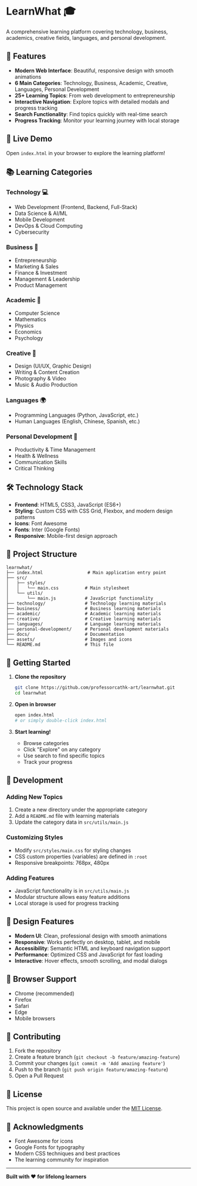 # LearnWhat 🎓

A comprehensive learning platform covering technology, business, academics, creative fields, languages, and personal development.

## 🌟 Features

- **Modern Web Interface**: Beautiful, responsive design with smooth animations
- **6 Main Categories**: Technology, Business, Academic, Creative, Languages, Personal Development
- **25+ Learning Topics**: From web development to entrepreneurship
- **Interactive Navigation**: Explore topics with detailed modals and progress tracking
- **Search Functionality**: Find topics quickly with real-time search
- **Progress Tracking**: Monitor your learning journey with local storage

## 🚀 Live Demo

Open `index.html` in your browser to explore the learning platform!

## 📚 Learning Categories

### Technology 💻
- Web Development (Frontend, Backend, Full-Stack)
- Data Science & AI/ML
- Mobile Development
- DevOps & Cloud Computing
- Cybersecurity

### Business 💼
- Entrepreneurship
- Marketing & Sales
- Finance & Investment
- Management & Leadership
- Product Management

### Academic 📖
- Computer Science
- Mathematics
- Physics
- Economics
- Psychology

### Creative 🎨
- Design (UI/UX, Graphic Design)
- Writing & Content Creation
- Photography & Video
- Music & Audio Production

### Languages 🌍
- Programming Languages (Python, JavaScript, etc.)
- Human Languages (English, Chinese, Spanish, etc.)

### Personal Development 🧠
- Productivity & Time Management
- Health & Wellness
- Communication Skills
- Critical Thinking

## 🛠️ Technology Stack

- **Frontend**: HTML5, CSS3, JavaScript (ES6+)
- **Styling**: Custom CSS with CSS Grid, Flexbox, and modern design patterns
- **Icons**: Font Awesome
- **Fonts**: Inter (Google Fonts)
- **Responsive**: Mobile-first design approach

## 📁 Project Structure

```
learnwhat/
├── index.html                 # Main application entry point
├── src/
│   ├── styles/
│   │   └── main.css          # Main stylesheet
│   └── utils/
│       └── main.js           # JavaScript functionality
├── technology/               # Technology learning materials
├── business/                 # Business learning materials
├── academic/                 # Academic learning materials
├── creative/                 # Creative learning materials
├── languages/                # Language learning materials
├── personal-development/     # Personal development materials
├── docs/                     # Documentation
├── assets/                   # Images and icons
└── README.md                 # This file
```

## 🎯 Getting Started

1. **Clone the repository**
   ```bash
   git clone https://github.com/professorcathk-art/learnwhat.git
   cd learnwhat
   ```

2. **Open in browser**
   ```bash
   open index.html
   # or simply double-click index.html
   ```

3. **Start learning!**
   - Browse categories
   - Click "Explore" on any category
   - Use search to find specific topics
   - Track your progress

## 🔧 Development

### Adding New Topics

1. Create a new directory under the appropriate category
2. Add a `README.md` file with learning materials
3. Update the category data in `src/utils/main.js`

### Customizing Styles

- Modify `src/styles/main.css` for styling changes
- CSS custom properties (variables) are defined in `:root`
- Responsive breakpoints: 768px, 480px

### Adding Features

- JavaScript functionality is in `src/utils/main.js`
- Modular structure allows easy feature additions
- Local storage is used for progress tracking

## 🎨 Design Features

- **Modern UI**: Clean, professional design with smooth animations
- **Responsive**: Works perfectly on desktop, tablet, and mobile
- **Accessibility**: Semantic HTML and keyboard navigation support
- **Performance**: Optimized CSS and JavaScript for fast loading
- **Interactive**: Hover effects, smooth scrolling, and modal dialogs

## 📱 Browser Support

- Chrome (recommended)
- Firefox
- Safari
- Edge
- Mobile browsers

## 🤝 Contributing

1. Fork the repository
2. Create a feature branch (`git checkout -b feature/amazing-feature`)
3. Commit your changes (`git commit -m 'Add amazing feature'`)
4. Push to the branch (`git push origin feature/amazing-feature`)
5. Open a Pull Request

## 📄 License

This project is open source and available under the [MIT License](LICENSE).

## 🙏 Acknowledgments

- Font Awesome for icons
- Google Fonts for typography
- Modern CSS techniques and best practices
- The learning community for inspiration

---

**Built with ❤️ for lifelong learners**

